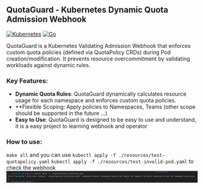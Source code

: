 ## QuotaGuard - Kubernetes Dynamic Quota Admission Webhook
[![Kubernetes](https://img.shields.io/badge/Kubernetes-%23326ce5.svg?logo=kubernetes&logoColor=white)](https://kubernetes.io)
[![Go](https://img.shields.io/badge/Go-%2300ADD8.svg?logo=go&logoColor=white)](https://golang.org)

QuotaGuard is a Kubernetes Validating Admission Webhook that enforces custom quota policies (defined via QuotaPolicy CRDs) during Pod creation/modification.
It prevents resource overcommitment by validating workloads against dynamic rules.

### Key Features:
- **Dynamic Quota Rules**: QuotaGuard dynamically calculates resource usage for each namespace and enforces custom quota policies.
- **Flexible Scoping: Apply policies to Namespaces, Teams (other scope should be supported in the future ...)
- **Easy to Use**: QuotaGuard is designed to be easy to use and understand, it is a easy project to learning webhook and operator

### How to use:
`make all` and you can use `kubectl apply -f ./resources/test-quotapolicy.yaml` `kubectl apply -f ./resources/test-invalid-pod.yaml` to check the webhook
![img.png](img.png)